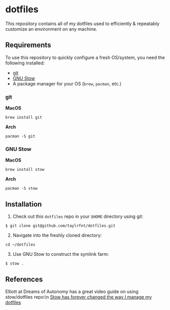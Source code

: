 # dotfiles
This repository contains all of my dotfiles used to efficiently & repeatably customize an 
environment on any machine.

## Requirements
To use this repository to quickly configure a fresh OS/system, you need the following installed:
* [git](https://git-scm.com/)
* [GNU Stow](https://www.gnu.org/software/stow/)
* A package manager for your OS (`brew`, `pacman`, etc.)

### git
**MacOS**
```
brew install git
```
**Arch**
```
pacman -S git
```

### GNU Stow
**MacOS**
```
brew install stow
```
**Arch**
```
pacman -S stow
```

## Installation
1. Check out this `dotfiles` repo in your `$HOME` directory using git:
```
$ git clone git@github.com/taylrfnt/dotfiles.git
```
2. Navigate into the freshly cloned directory:
```
cd ~/dotfiles
```
3. Use GNU Stow to construct the symlink farm:
```
$ stow .
```

## References
Elliott at Dreams of Autonomy has a great video guide on using stow/dotfiles repo:\n
[Stow has forever changed the way I manage my dotfiles](https://www.youtube.com/watch?v=y6XCebnB9gs)
